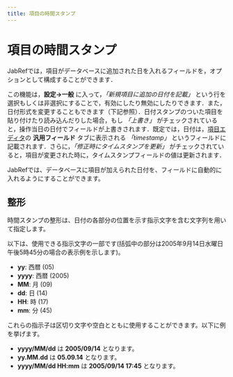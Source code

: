 ```yaml
---
title: 項目の時間スタンプ
---
```


# 項目の時間スタンプ

JabRefでは，項目がデータベースに追加された日を入れるフィールドを，オプションとして構成することができます．

この機能は，**設定→一般** に入って，*「新規項目に追加の日付を記載」* という行を選択もしくは非選択にすることで，有効にしたり無効にしたりできます．また，日付形式を変更することもできます（下記参照）．日付スタンプのついた項目を貼り付けたり読み込んだりした場合，もし *「上書き」* がチェックされていると，操作当日の日付でフィールドが上書きされます．既定では，日付は，[項目エディタ](EntryEditorHelp)の **汎用フィールド** タブに表示される *「timestamp」* というフィールドに記載されます．さらに，*「修正時にタイムスタンプを更新」* がチェックされていると，項目が変更された時に，タイムスタンプフィールドの値は更新されます．

JabRefでは、データベースに項目が加えられた日付を、フィールドに自動的に入れるようにすることができます。

## 整形

時間スタンプの整形は、日付の各部分の位置を示す指示文字を含む文字列を用いて指定します。

以下は、使用できる指示文字の一部です(括弧中の部分は2005年9月14日水曜日午後5時45分の場合の表示例を示します)。

-   **yy**: 西暦 (05)
-   **yyyy**: 西暦 (2005)
-   **MM**: 月 (09)
-   **dd**: 日 (14)
-   **HH**: 時 (17)
-   **mm**: 分 (45)

これらの指示子は区切り文字や空白とともに使用することができます。以下に例を挙げます。

-   **yyyy/MM/dd** は **2005/09/14** となります。
-   **yy.MM.dd** は **05.09.14** となります。
-   **yyyy/MM/dd HH:mm** は **2005/09/14 17:45** となります。
